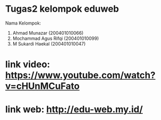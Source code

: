 # Tugas2 kelompok eduweb
Nama Kelompok:
  1. Ahmad Munazar (200401010066)
  2. Mochammad Agus Rifqi (200401010099)
  3. M Sukardi Haekal (200401010047) 

# link video: https://www.youtube.com/watch?v=cHUnMCuFato
# link web: http://edu-web.my.id/
